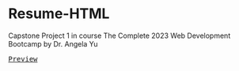 # Resume-HTML
Capstone Project 1 in course The Complete 2023 Web Development Bootcamp by Dr. Angela Yu

[<kbd> Preview </kbd>](https://avdhutpailwan.github.io/Resume-HTML/)
